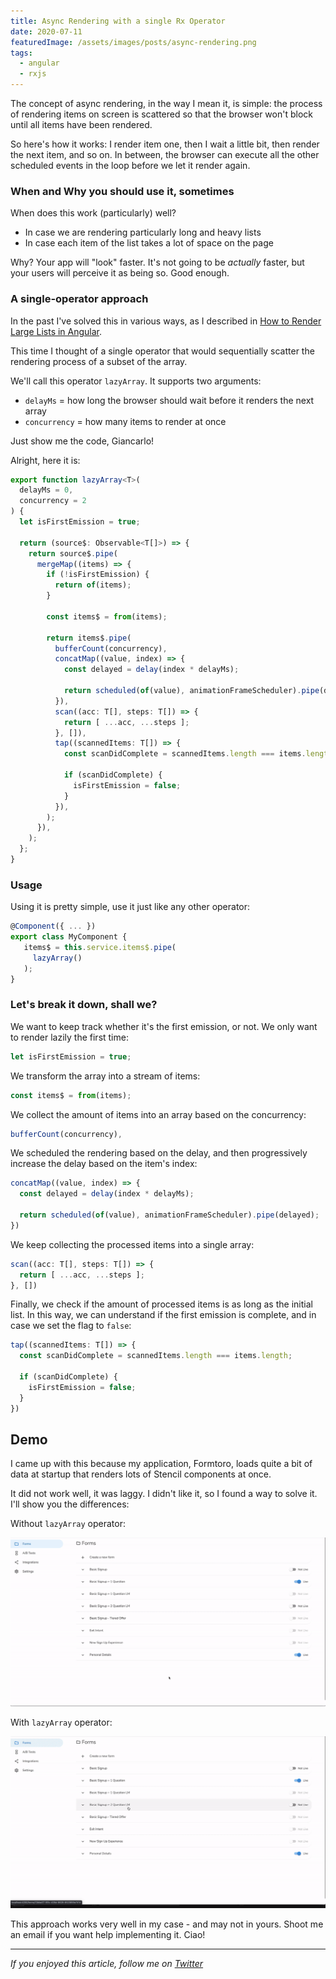 ```yaml
---
title: Async Rendering with a single Rx Operator
date: 2020-07-11
featuredImage: /assets/images/posts/async-rendering.png
tags:
  - angular
  - rxjs
---
```


The concept of async rendering, in the way I mean it, is simple: the process of rendering items on screen is scattered so that the browser won't block until all items have been rendered.

So here's how it works: I render item one, then I wait a little bit, then render the next item, and so on. In between, the browser can execute all the other scheduled events in the loop before we let it render again.

### When and Why you should use it, sometimes

When does this work (particularly) well?

- In case we are rendering particularly long and heavy lists
- In case each item of the list takes a lot of space on the page

Why? Your app will "look" faster. It's not going to be *actually* faster, but your users will perceive it as being so. Good enough.

### A single-operator approach

In the past I've solved this in various ways, as I described in [How to Render Large Lists in Angular](https://blog.bitsrc.io/3-ways-to-render-large-lists-in-angular-9f4dcb9b65).

This time I thought of a single operator that would sequentially scatter the rendering process of a subset of the array.

We'll call this operator `lazyArray`. It supports two arguments:

- `delayMs` = how long the browser should wait before it renders the next array
- `concurrency` = how many items to render at once

Just show me the code, Giancarlo!

Alright, here it is:

```typescript
export function lazyArray<T>(
  delayMs = 0,
  concurrency = 2
) {
  let isFirstEmission = true;

  return (source$: Observable<T[]>) => {
    return source$.pipe(
      mergeMap((items) => {
        if (!isFirstEmission) {
          return of(items);
        }

        const items$ = from(items);

        return items$.pipe(
          bufferCount(concurrency),
          concatMap((value, index) => {
            const delayed = delay(index * delayMs);

            return scheduled(of(value), animationFrameScheduler).pipe(delayed);
          }),
          scan((acc: T[], steps: T[]) => {
            return [ ...acc, ...steps ];
          }, []),
          tap((scannedItems: T[]) => {
            const scanDidComplete = scannedItems.length === items.length;

            if (scanDidComplete) {
              isFirstEmission = false;
            }
          }),
        );
      }),
    );
  };
}
```

### Usage

Using it is pretty simple, use it just like any other operator:

```typescript
@Component({ ... })
export class MyComponent {
   items$ = this.service.items$.pipe(
     lazyArray()
   );
}
```

### Let's break it down, shall we?

We want to keep track whether it's the first emission, or not. We only want to render lazily the first time:

```typescript
let isFirstEmission = true;
```


We transform the array into a stream of items:

```typescript
const items$ = from(items);
```

We collect the amount of items into an array based on the concurrency:

```typescript
bufferCount(concurrency),
```

We scheduled the rendering based on the delay, and then progressively increase the delay based on the item's index:

```typescript
concatMap((value, index) => {
  const delayed = delay(index * delayMs);

  return scheduled(of(value), animationFrameScheduler).pipe(delayed);
})
```

We keep collecting the processed items into a single array:

```typescript
scan((acc: T[], steps: T[]) => {
  return [ ...acc, ...steps ];
}, [])
```

Finally, we check if the amount of processed items is as long as the initial list. In this way, we can understand if the first emission is complete, and in case we set the flag to `false`:

```typescript
tap((scannedItems: T[]) => {
  const scanDidComplete = scannedItems.length === items.length;

  if (scanDidComplete) {
    isFirstEmission = false;
  }
})
```

## Demo

I came up with this because my application, Formtoro, loads quite a bit of data at startup that renders lots of Stencil components at once.

It did not work well, it was laggy. I didn't like it, so I found a way to solve it. I'll show you the differences:

Without `lazyArray` operator:

![Without Lazy Array](/assets/images/posts/no-lazy-array.gif)


With `lazyArray` operator:

![With Lazy Array](/assets/images/posts/lazy-array.gif)

This approach works very well in my case - and may not in yours. Shoot me an email if you want help implementing it. Ciao!

***

_If you enjoyed this article, follow me on [Twitter](https://twitter.com/gc_psk)_
